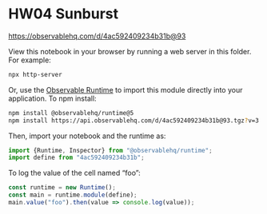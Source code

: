 # HW04 Sunburst

https://observablehq.com/d/4ac592409234b31b@93

View this notebook in your browser by running a web server in this folder. For
example:

~~~sh
npx http-server
~~~

Or, use the [Observable Runtime](https://github.com/observablehq/runtime) to
import this module directly into your application. To npm install:

~~~sh
npm install @observablehq/runtime@5
npm install https://api.observablehq.com/d/4ac592409234b31b@93.tgz?v=3
~~~

Then, import your notebook and the runtime as:

~~~js
import {Runtime, Inspector} from "@observablehq/runtime";
import define from "4ac592409234b31b";
~~~

To log the value of the cell named “foo”:

~~~js
const runtime = new Runtime();
const main = runtime.module(define);
main.value("foo").then(value => console.log(value));
~~~
